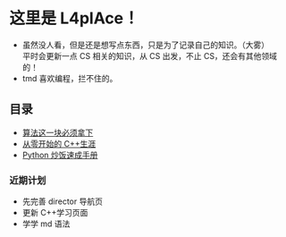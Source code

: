# 这里是 L4plAce！

- 虽然没人看，但是还是想写点东西，只是为了记录自己的知识。（大雾）<br>平时会更新一点 CS 相关的知识，从 CS 出发，不止 CS，还会有其他领域的！
- tmd 喜欢编程，拦不住的。
## 目录

- [算法这一块必须拿下](/doc_learning/从零开始的ACM之旅/0_沃趣，打怪升级也得有个基本法！)
- [从零开始的 C++生涯](/doc_learning/cpp/0.md)
- [Python 炒饭速成手册](/doc_learning/python/0.md)

### 近期计划

- 先完善 director 导航页
- 更新 C++学习页面
- 学学 md 语法
